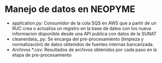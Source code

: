 # Manejo de datos en NEOPYME

- application.py: Consumidor de la cola SQS en AWS que a partir de un RUC crea o actualiza un registro en la base de datos con los nueva informacion disponible desde una API publica con datos de la SUNAT
- cleanerdata_.py: Se encarga del pre-procesamiento (limpieza y normalización) de datos obtenidos de fuentes internas bancarizada.
- Archivos *.csv: Resultados de archivos obtenidos por cada paso en la etapa de pre-procesamiento